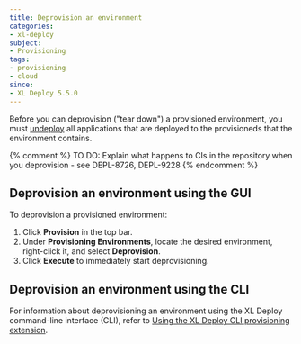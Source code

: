 ```yaml
---
title: Deprovision an environment
categories:
- xl-deploy
subject:
- Provisioning
tags:
- provisioning
- cloud
since:
- XL Deploy 5.5.0
---
```


Before you can deprovision ("tear down") a provisioned environment, you must [undeploy](/xl-deploy/how-to/undeploy-an-application.html) all applications that are deployed to the provisioneds that the environment contains.

{% comment %} TO DO: Explain what happens to CIs in the repository when you deprovision - see DEPL-8726, DEPL-9228 {% endcomment %}

## Deprovision an environment using the GUI

To deprovision a provisioned environment:

1. Click **Provision** in the top bar.
1. Under **Provisioning Environments**, locate the desired environment, right-click it, and select **Deprovision**.
1. Click **Execute** to immediately start deprovisioning.

## Deprovision an environment using the CLI

For information about deprovisioning an environment using the XL Deploy command-line interface (CLI), refer to [Using the XL Deploy CLI provisioning extension](/xl-deploy/how-to/using-the-xl-deploy-cli-provisioning-extension.html).
